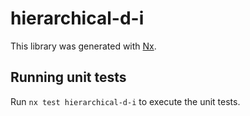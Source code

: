 # hierarchical-d-i

This library was generated with [Nx](https://nx.dev).

## Running unit tests

Run `nx test hierarchical-d-i` to execute the unit tests.
